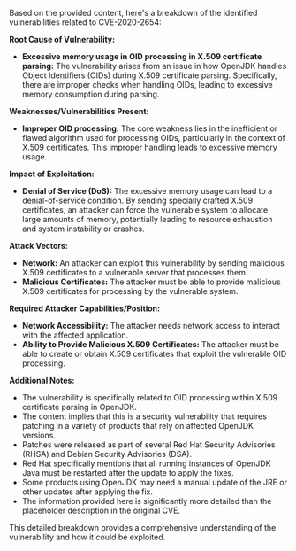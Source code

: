 Based on the provided content, here's a breakdown of the identified vulnerabilities related to CVE-2020-2654:

**Root Cause of Vulnerability:**

*   **Excessive memory usage in OID processing in X.509 certificate parsing:** The vulnerability arises from an issue in how OpenJDK handles Object Identifiers (OIDs) during X.509 certificate parsing. Specifically, there are improper checks when handling OIDs, leading to excessive memory consumption during parsing.

**Weaknesses/Vulnerabilities Present:**

*   **Improper OID processing:** The core weakness lies in the inefficient or flawed algorithm used for processing OIDs, particularly in the context of X.509 certificates. This improper handling leads to excessive memory usage.

**Impact of Exploitation:**

*   **Denial of Service (DoS):** The excessive memory usage can lead to a denial-of-service condition. By sending specially crafted X.509 certificates, an attacker can force the vulnerable system to allocate large amounts of memory, potentially leading to resource exhaustion and system instability or crashes.

**Attack Vectors:**

*   **Network:** An attacker can exploit this vulnerability by sending malicious X.509 certificates to a vulnerable server that processes them.
*   **Malicious Certificates:** The attacker must be able to provide malicious X.509 certificates for processing by the vulnerable system.

**Required Attacker Capabilities/Position:**

*   **Network Accessibility:** The attacker needs network access to interact with the affected application.
*   **Ability to Provide Malicious X.509 Certificates:** The attacker must be able to create or obtain X.509 certificates that exploit the vulnerable OID processing.

**Additional Notes:**

*   The vulnerability is specifically related to OID processing within X.509 certificate parsing in OpenJDK.
*   The content implies that this is a security vulnerability that requires patching in a variety of products that rely on affected OpenJDK versions.
*   Patches were released as part of several Red Hat Security Advisories (RHSA) and Debian Security Advisories (DSA).
*   Red Hat specifically mentions that all running instances of OpenJDK Java must be restarted after the update to apply the fixes.
*   Some products using OpenJDK may need a manual update of the JRE or other updates after applying the fix.
*   The information provided here is significantly more detailed than the placeholder description in the original CVE.

This detailed breakdown provides a comprehensive understanding of the vulnerability and how it could be exploited.